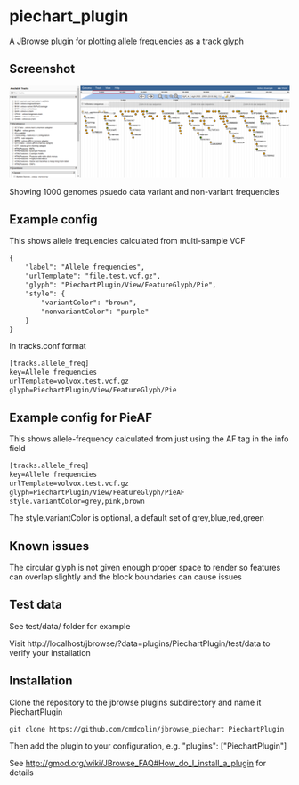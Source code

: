 # piechart_plugin

A JBrowse plugin for plotting allele frequencies as a track glyph


## Screenshot

![](img/t11.png)

Showing 1000 genomes psuedo data variant and non-variant frequencies


## Example config

This shows allele frequencies calculated from multi-sample VCF

    {
        "label": "Allele frequencies",
        "urlTemplate": "file.test.vcf.gz",
        "glyph": "PiechartPlugin/View/FeatureGlyph/Pie",
        "style": {
            "variantColor": "brown",
            "nonvariantColor": "purple"
        }
    }

In tracks.conf format

    [tracks.allele_freq]
    key=Allele frequencies
    urlTemplate=volvox.test.vcf.gz
    glyph=PiechartPlugin/View/FeatureGlyph/Pie


## Example config for PieAF

This shows allele-frequency calculated from just using the AF tag in the info field

    [tracks.allele_freq]
    key=Allele frequencies
    urlTemplate=volvox.test.vcf.gz
    glyph=PiechartPlugin/View/FeatureGlyph/PieAF
    style.variantColor=grey,pink,brown

The style.variantColor is optional, a default set of grey,blue,red,green


## Known issues

The circular glyph is not given enough proper space to render so features can overlap slightly and the block boundaries can cause issues

## Test data

See test/data/ folder for example

Visit http://localhost/jbrowse/?data=plugins/PiechartPlugin/test/data to verify your installation

## Installation

Clone the repository to the jbrowse plugins subdirectory and name it PiechartPlugin

    git clone https://github.com/cmdcolin/jbrowse_piechart PiechartPlugin

Then add the plugin to your configuration, e.g. "plugins": ["PiechartPlugin"]

See http://gmod.org/wiki/JBrowse_FAQ#How_do_I_install_a_plugin for details
